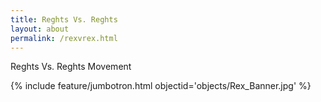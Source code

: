 ```yaml
---
title: Reghts Vs. Reghts
layout: about
permalink: /rexvrex.html
---
```


<p class="lead">Reghts Vs. Reghts Movement</p>

{% include feature/jumbotron.html objectid='objects/Rex_Banner.jpg' %}